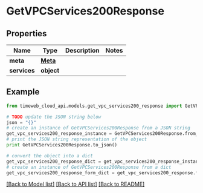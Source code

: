# GetVPCServices200Response


## Properties
Name | Type | Description | Notes
------------ | ------------- | ------------- | -------------
**meta** | [**Meta**](Meta.md) |  | 
**services** | **object** |  | 

## Example

```python
from timeweb_cloud_api.models.get_vpc_services200_response import GetVPCServices200Response

# TODO update the JSON string below
json = "{}"
# create an instance of GetVPCServices200Response from a JSON string
get_vpc_services200_response_instance = GetVPCServices200Response.from_json(json)
# print the JSON string representation of the object
print GetVPCServices200Response.to_json()

# convert the object into a dict
get_vpc_services200_response_dict = get_vpc_services200_response_instance.to_dict()
# create an instance of GetVPCServices200Response from a dict
get_vpc_services200_response_form_dict = get_vpc_services200_response.from_dict(get_vpc_services200_response_dict)
```
[[Back to Model list]](../README.md#documentation-for-models) [[Back to API list]](../README.md#documentation-for-api-endpoints) [[Back to README]](../README.md)


